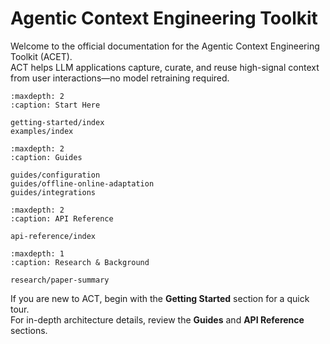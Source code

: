 # Agentic Context Engineering Toolkit

Welcome to the official documentation for the Agentic Context Engineering Toolkit (ACET).  
ACT helps LLM applications capture, curate, and reuse high-signal context from user interactions—no model retraining required.

```{toctree}
:maxdepth: 2
:caption: Start Here

getting-started/index
examples/index
```

```{toctree}
:maxdepth: 2
:caption: Guides

guides/configuration
guides/offline-online-adaptation
guides/integrations
```

```{toctree}
:maxdepth: 2
:caption: API Reference

api-reference/index
```

```{toctree}
:maxdepth: 1
:caption: Research & Background

research/paper-summary
```

If you are new to ACT, begin with the **Getting Started** section for a quick tour.  
For in-depth architecture details, review the **Guides** and **API Reference** sections.
